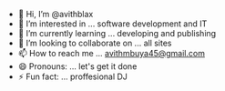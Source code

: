 - 👋 Hi, I’m @avithblax
- 👀 I’m interested in ... software development and IT
- 🌱 I’m currently learning ... developing and publishing
- 💞️ I’m looking to collaborate on ... all sites
- 📫 How to reach me ... avithmbuya45@gmail.com
- 😄 Pronouns: ... let's get it done
- ⚡ Fun fact: ... proffesional DJ

<!---
avithblax/avithblax is a ✨ special ✨ repository because its `README.md` (this file) appears on your GitHub profile.
You can click the Preview link to take a look at your changes.
--->
